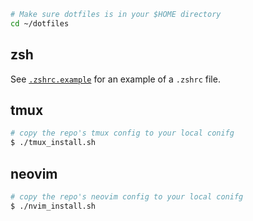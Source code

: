 ```bash
# Make sure dotfiles is in your $HOME directory
cd ~/dotfiles
```

## zsh

See [`.zshrc.example`](.zshrc.example) for an example of a `.zshrc` file.

## tmux

```bash
# copy the repo's tmux config to your local conifg
$ ./tmux_install.sh
```

## neovim
```bash
# copy the repo's neovim config to your local conifg
$ ./nvim_install.sh
```


